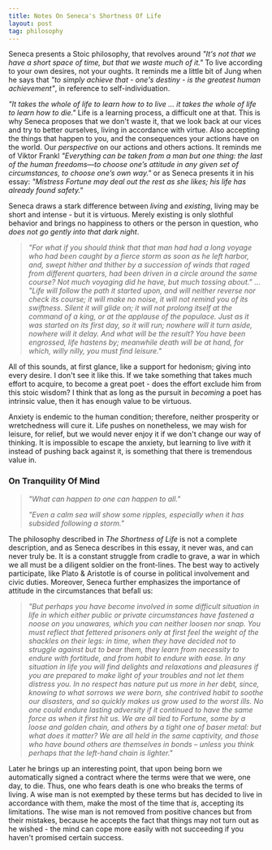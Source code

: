 ```yaml
---
title: Notes On Seneca's Shortness Of Life
layout: post
tag: philosophy
---
```


Seneca presents a Stoic philosophy, that revolves around *"It's not that we have a short space of time, but that we waste much of it."* To live according to your own desires, not your oughts. It reminds me a little bit of Jung when he says that *"to simply achieve that - one's destiny - is the greatest human achievement"*, in reference to self-individuation. 

*"It takes the whole of life to learn how to to live ... it takes the whole of life to learn how to die."* Life is a learning process, a difficult one at that. This is why Seneca proposes that we don't waste it, that we look back at our vices and try to better ourselves, living in accordance with virtue. Also accepting the things that happen to you, and the consequences your actions have on the world. Our *perspective* on our actions and others actions. It reminds me of Viktor Frankl *"Everything can be taken from a man but one thing: the last of the human freedoms—to choose one’s attitude in any given set of circumstances, to choose one’s own way."* or as Seneca presents it in his essay: *"Mistress Fortune may deal out the rest as she likes; his life has already found safety."*

Seneca draws a stark difference between *living* and *existing*, living may be short and intense - but it is virtuous. Merely existing is only slothful behavior and brings no happiness to others or the person in question, who *does not go gently into that dark night*.

>*"For what if you should think that that man had had a long voyage who had been caught by a fierce storm as soon as he left harbor, and, swept hither and thither by a succession of winds that raged from different quarters, had been driven in a circle around the same course? Not much voyaging did he have, but much tossing about."*
>...
>*"Life will follow the path it started upon, and will neither reverse nor check its course; it will make no noise, it will not remind you of its swiftness. Silent it will glide on; it will not prolong itself at the command of a king, or at the applause of the populace. Just as it was started on its first day, so it will run; nowhere will it turn aside, nowhere will it delay. And what will be the result? You have been engrossed, life hastens by; meanwhile death will be at hand, for which, willy nilly, you must find leisure."*

All of this sounds, at first glance, like a support for hedonism; giving into every desire. I don't see it like this. If we take something that takes much effort to acquire, to become a great poet - does the effort exclude him from this stoic wisdom? I think that as long as the pursuit in *becoming* a poet has intrinsic value, then it has enough value to be virtuous.

Anxiety is endemic to the human condition; therefore, neither prosperity or wretchedness will cure it. Life pushes on nonetheless, we may wish for leisure, for relief, but we would never enjoy it if we don't change our way of thinking. It is impossible to escape the anxiety, but learning to live *with* it instead of pushing back against it, is something that there is tremendous value in. 

### On Tranquility Of Mind

>*"What can happen to one can happen to all."*
> 
>*"Even a calm sea will show some ripples, especially when it has subsided following a storm."*

The philosophy described in *The Shortness of Life* is not a complete description, and as Seneca describes in this essay, it never was, and can never truly be. It is a constant struggle from cradle to grave, a war in which we all must be a diligent soldier on the front-lines. The best way to actively participate, like Plato & Aristotle is of course in political involvement and civic duties. Moreover, Seneca further emphasizes the importance of attitude in the circumstances that befall us:

>*"But perhaps you have become involved in some difficult situation in life in which either public or private circumstances have fastened a noose on you unawares, which you can neither loosen nor snap. You must reflect that fettered prisoners only at first feel the weight of the shackles on their legs: in time, when they have decided not to struggle against but to bear them, they learn from necessity to endure with fortitude, and from habit to endure with ease. In any situation in life you will find delights and relaxations and pleasures if you are prepared to make light of your troubles and not let them distress you. In no respect has nature put us more in her debt, since, knowing to what sorrows we were born, she contrived habit to soothe our disasters, and so quickly makes us grow used to the worst ills. No one could endure lasting adversity if it continued to have the same force as when it first hit us. We are all tied to Fortune, some by a loose and golden chain, and others by a tight one of baser metal: but what does it matter? We are all held in the same captivity, and those who have bound others are themselves in bonds – unless you think perhaps that the left-hand chain is lighter."*

Later he brings up an interesting point, that upon being born we automatically signed a contract where the terms were that we were, one day, to die. Thus, one who fears death is one who breaks the terms of living. A wise man is not exempted by these terms but has decided to live in accordance with them, make the most of the time that *is*, accepting its limitations. The wise man is not removed from positive chances but from their mistakes, because he accepts the fact that things may not turn out as he wished - the mind can cope more easily with not succeeding if you haven't promised certain success.
